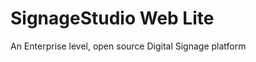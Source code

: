 SignageStudio Web Lite
======================

An Enterprise level, open source Digital Signage platform
